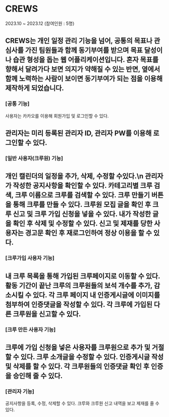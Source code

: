 # CREWS
2023.10 ~ 2023.12 (참여인원 : 5명)

CREWS는 개인 일정 관리 기능을 넘어, 공통의 목표나 관심사를 가진 팀원들과 함께 동기부여를 받으며 목표 달성이나 습관 형성을 돕는 웹 어플리케이션입니다. 혼자 목표를 향해서 달려가다 보면 의지가 약해질 수 있는 반면, 옆에서 함께 노력하는 사람이 보이면 동기부여가 되는 점을 이용해 제작하게 되었습니다.
---
### [공통 기능]
사용자는 카카오를 이용해 회원가입 및 로그인할 수 있다.

관리자는 미리 등록된 관리자 ID, 관리자 PW를 이용해 로그인할 수 있다.
---
### [일반 사용자(크루원) 기능]
개인 캘린더의 일정을 추가, 삭제, 수정할 수있다.\n
관리자가 작성한 공지사항을 확인할 수 있다.
카테고리별 크루 검색, 크루 이름으로 크루를 검색할 수 있다.
크루 만들기 버튼을 통해 크루를 만들 수 있다. 
크루원 모집 글을 확인 후 크루 신고 및 크루 가입 신청을 넣을 수 있다.
내가 작성한 글을 확인 후 삭제 및 수정할 수 있다.
신고 및 제재를 당한 사용자는 경고문 확인 후 재로그인하여 정상 이용을 할 수 있다.
---
### [크루가입 사용자 기능]
내 크루 목록을 통해 가입된 크루페이지로 이동할 수 있다.
활동 기간이 끝난 크루의 크루원들의 보석 개수를 추가, 감소시킬 수 있다.
각 크루 페이지 내 인증게시글에 이미지를 첨부하여 인증댓글을 작성할 수 있다.
각 크루에 가입된 다른 크루원을 신고할 수 있다.
---
### [크루 만든 사용자 기능]
크루에 가입 신청을 넣은 사용자를 크루원으로 추가 및 거절할 수 있다.
크루 소개글을 수정할 수 있다.
인증게시글 작성 및 삭제를 할 수 있다.
각 크루원들의 인증댓글 확인 후 인증을 승인해 줄 수 있다.
---
### [관리자 기능]
공지사항을 등록, 수정, 삭제할 수 있다.
크루와 크루원 신고 내역을 보고 제재를 줄 수 있다.
